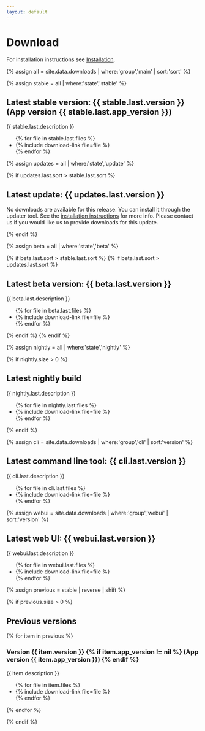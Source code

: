 ```yaml
---
layout: default
---
```

# Download

For installation instructions see
[Installation]({{site.baseurl}}/Get-Help/User-Guide/Installation/).

{% assign all = site.data.downloads | where:'group','main' | sort:'sort' %}

{% assign stable = all | where:'state','stable' %}

## Latest stable version: {{ stable.last.version }} (App version {{ stable.last.app_version }})

{{ stable.last.description }}

<ul>
{% for file in stable.last.files %}
<li> {% include download-link file=file %} </li>
{% endfor %}
</ul>

{% assign updates = all | where:'state','update' %}

{% if updates.last.sort > stable.last.sort %}

## Latest update: {{ updates.last.version }}

No downloads are available for this release. You can install it
through the updater tool. See the [installation
instructions](http://daisy.github.io/pipeline/Get-Help/User-Guide/Installation#updater)
for more info. Please contact us if you would like us to provide
downloads for this update.

{% endif %}

{% assign beta = all | where:'state','beta' %}

{% if beta.last.sort > stable.last.sort %}
{% if beta.last.sort > updates.last.sort  %}

## Latest beta version: {{ beta.last.version }}

{{ beta.last.description }}

<ul>
{% for file in beta.last.files %}
<li> {% include download-link file=file %} </li>
{% endfor %}
</ul>

{% endif %}
{% endif %}

{% assign nightly = all | where:'state','nightly' %}

{% if nightly.size > 0 %}

## Latest nightly build

{{ nightly.last.description }}

<ul>
{% for file in nightly.last.files %}
<li> {% include download-link file=file %} </li>
{% endfor %}
</ul>

{% endif %}

{% assign cli = site.data.downloads | where:'group','cli' | sort:'version' %}

## Latest command line tool: {{ cli.last.version }}

{{ cli.last.description }}

<ul>
{% for file in cli.last.files %}
<li> {% include download-link file=file %} </li>
{% endfor %}
</ul>

{% assign webui = site.data.downloads | where:'group','webui' | sort:'version' %}

## Latest web UI: {{ webui.last.version }}

{{ webui.last.description }}

<ul>
{% for file in webui.last.files %}
<li> {% include download-link file=file %} </li>
{% endfor %}
</ul>

{% assign previous = stable | reverse | shift %}

{% if previous.size > 0 %}

## Previous versions

{% for item in previous %}

### Version {{ item.version }}  {% if item.app_version != nil %} (App version {{ item.app_version }}) {% endif %}

{{ item.description }}

<ul>
{% for file in item.files %}
<li> {% include download-link file=file %} </li>
{% endfor %}
</ul>

{% endfor %}

{% endif %}

